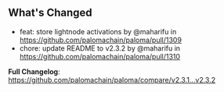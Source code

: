 ## What's Changed
* feat: store lightnode activations by @maharifu in https://github.com/palomachain/paloma/pull/1309
* chore: update README to v2.3.2 by @maharifu in https://github.com/palomachain/paloma/pull/1310


**Full Changelog**: https://github.com/palomachain/paloma/compare/v2.3.1...v2.3.2
